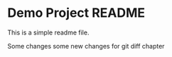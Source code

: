 # Demo Project README

This is a simple readme file.

Some changes
some new changes for git diff chapter
